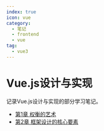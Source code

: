 ```yaml
---
index: true
icon: vue
category:
  - 笔记
  - frontend
  - vue
tag:
  - vue3
---
```


# Vue.js设计与实现

记录Vue.js设计与实现的部分学习笔记。

- [第1章 权衡的艺术](./chapter01/)
- [第2章 框架设计的核心要素](./chapter02/)
